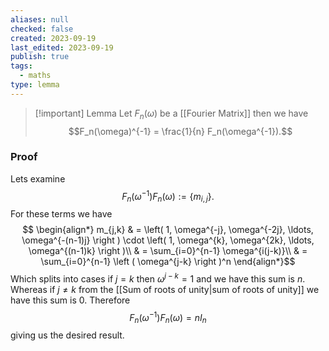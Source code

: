```yaml
---
aliases: null
checked: false
created: 2023-09-19
last_edited: 2023-09-19
publish: true
tags:
  - maths
type: lemma
---
```


>[!important] Lemma
>Let $F_n(\omega)$ be a [[Fourier Matrix]] then we have
> $$F_n(\omega)^{-1} = \frac{1}{n} F_n(\omega^{-1}).$$
### Proof
Lets examine
$$F_n(\omega^{-1}) F_n(\omega) := \{m_{i,j}\}.$$
For these terms we have
$$ \begin{align*} m_{j,k} & = \left( 1, \omega^{-j}, \omega^{-2j}, \ldots, \omega^{-(n-1)j} \right ) \cdot \left( 1, \omega^{k}, \omega^{2k}, \ldots, \omega^{(n-1)k} \right )\\
& = \sum_{i=0}^{n-1} \omega^{i(j-k)}\\
& = \sum_{i=0}^{n-1} \left ( \omega^{j-k} \right )^n
\end{align*}$$
Which splits into cases if $j = k$ then $\omega^{j-k} = 1$ and we have this sum is $n$. Whereas if $j \not = k$ from the [[Sum of roots of unity|sum of roots of unity]] we have this sum is 0. Therefore
$$ F_n(\omega^{-1}) F_n(\omega) = n I_n$$
giving us the desired result.

